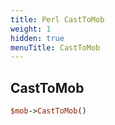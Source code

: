 ```yaml
---
title: Perl CastToMob
weight: 1
hidden: true
menuTitle: CastToMob
---
```

## CastToMob
```perl
$mob->CastToMob()
```